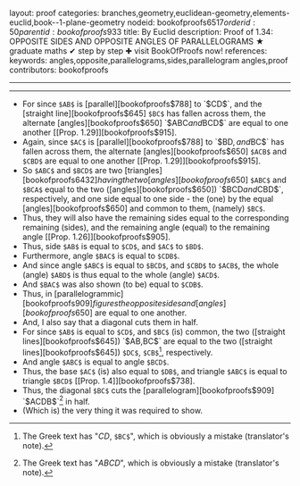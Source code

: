 layout: proof
categories: branches,geometry,euclidean-geometry,elements-euclid,book--1-plane-geometry
nodeid: bookofproofs$6517
orderid: 50
parentid: bookofproofs$933
title: By Euclid
description:  Proof of 1.34: OPPOSITE SIDES AND OPPOSITE ANGLES OF PARALLELOGRAMS &#9733; graduate maths &#10004; step by step &#10010; visit BookOfProofs now!
references: 
keywords: angles,opposite,parallelograms,sides,parallelogram angles,proof
contributors: bookofproofs

---


---



* For since `$AB$` is [parallel][bookofproofs$788] to `$CD$`, and the [straight line][bookofproofs$645] `$BC$` has fallen across them, the alternate [angles][bookofproofs$650] `$ABC$` and `$BCD$` are equal to one another [[Prop. 1.29]][bookofproofs$915].
* Again, since `$AC$` is [parallel][bookofproofs$788] to `$BD$`, and `$BC$` has fallen across them, the alternate [angles][bookofproofs$650] `$ACB$` and `$CBD$` are equal to one another [[Prop. 1.29]][bookofproofs$915].
* So `$ABC$` and `$BCD$` are two [triangles][bookofproofs$6432] having the two [angles][bookofproofs$650] `$ABC$` and `$BCA$` equal to the two ([angles][bookofproofs$650]) `$BCD$` and `$CBD$`, respectively, and one side equal to one side - the (one) by the equal [angles][bookofproofs$650] and common to them, (namely) `$BC$`.
* Thus, they will also have the remaining sides equal to the corresponding remaining (sides), and the remaining angle (equal) to the remaining angle [[Prop. 1.26]][bookofproofs$905].
* Thus, side `$AB$` is equal to `$CD$`, and `$AC$` to `$BD$`.
* Furthermore, angle `$BAC$` is equal to `$CDB$`.
* And since angle `$ABC$` is equal to `$BCD$`, and `$CBD$` to `$ACB$`, the whole (angle) `$ABD$` is thus equal to the whole (angle) `$ACD$`.
* And `$BAC$` was also shown (to be) equal to `$CDB$`.
* Thus, in [parallelogrammic][bookofproofs$909] figures the opposite sides and [angles][bookofproofs$650] are equal to one another.
* And, I also say that a diagonal cuts them in half.
* For since `$AB$` is equal to `$CD$`, and `$BC$` (is) common, the two ([straight lines][bookofproofs$645]) `$AB$`, `$BC$` are equal to the two ([straight lines][bookofproofs$645]) `$DC$`, `$CB$`[^1], respectively.
* And angle `$ABC$` is equal to angle `$BCD$`.
* Thus, the base `$AC$` (is) also equal to `$DB$`, and triangle `$ABC$` is equal to triangle `$BCD$` [[Prop. 1.4]][bookofproofs$738].
* Thus, the diagonal `$BC$` cuts the [parallelogram][bookofproofs$909] `$ACDB$`[^2] in half.
* (Which is) the very thing it was required to show.

[^1]: The Greek text has "$CD$, `$BC$`", which is obviously a mistake (translator's note).

[^2]: The Greek text has "$ABCD$", which is obviously a mistake (translator's note).
